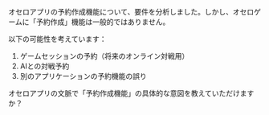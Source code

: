 オセロアプリの予約作成機能について、要件を分析しました。しかし、オセロゲームに「予約作成」機能は一般的ではありません。

以下の可能性を考えています：
1. ゲームセッションの予約（将来のオンライン対戦用）
2. AIとの対戦予約
3. 別のアプリケーションの予約機能の誤り

オセロアプリの文脈で「予約作成機能」の具体的な意図を教えていただけますか？
